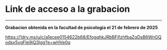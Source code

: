 # Link de acceso a la grabacion
---
**Grabacion obtenida en la facultad de psicologia el 21 de febrero de 2025**

https://1drv.ms/u/c/a1ecee0154622b68/EfogqhkJRbBFifzhfbaZqDsB6WnGQodsx5vgFIe9jQ3lgg?e=wHVe0q

